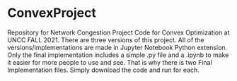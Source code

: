 # ConvexProject
Repository for Network Congestion Project Code for Convex Optimization at UNCC FALL 2021.
There are three versions of this project. All of the versions/implementations are made in Jupyter Notebook Python extension. Only the final implementation includes a simple .py
file and a .ipynb to make it easier for more people to use and see. That is why there is two Final Implementation files. Simply download the code and run for each.  
